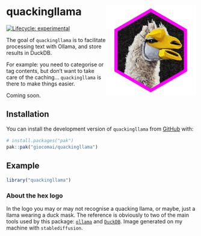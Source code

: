 
<!-- README.md is generated from README.Rmd. Please edit that file -->

# quackingllama <img src="man/figures/logo.png" align="right" height="240" alt="quackingllama logo - A llama with a duck mask in a hexagon" />

<!-- badges: start -->

[![Lifecycle:
experimental](https://img.shields.io/badge/lifecycle-experimental-orange.svg)](https://lifecycle.r-lib.org/articles/stages.html#experimental)
<!-- badges: end -->

The goal of `quackingllama` is to facilitate processing text with
Ollama, and store results in DuckDB.

For example: you need to categorise or tag contents, but don’t want to
take care of the caching… `quackingllama` is there to make things
easier.

Coming soon.

## Installation

You can install the development version of `quackingllama` from
[GitHub](https://github.com/) with:

``` r
# install.packages("pak")
pak::pak("giocomai/quackingllama")
```

## Example

``` r
library("quackingllama")
```

### About the hex logo

In the logo you may or may not recognise a quacking llama, or maybe,
just a llama wearing a duck mask. The reference is obviously to two of
the main tools used by this package: [`ollama`](https://ollama.com/) and
[`DuckDB`](https://duckdb.org/docs/api/r.html). Image generated on my
machine with `stablediffusion`.
